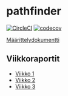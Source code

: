 # pathfinder

[![CircleCI](https://circleci.com/gh/FINDarkside/pathfinder.svg?style=svg)](https://circleci.com/gh/FINDarkside/pathfinder)
[![codecov](https://codecov.io/gh/FINDarkside/pathfinder/branch/master/graph/badge.svg)](https://codecov.io/gh/FINDarkside/pathfinder)

[Määrittelydokumentti](/dokumentaatio/määrittelydokumentti.md)

## Viikkoraportit

* [Viikko 1](/dokumentaatio/Viikkoraportti1.md)
* [Viikko 2](/dokumentaatio/Viikkoraportti2.md)
* [Viikko 3](/dokumentaatio/Viikkoraportti3.md)
